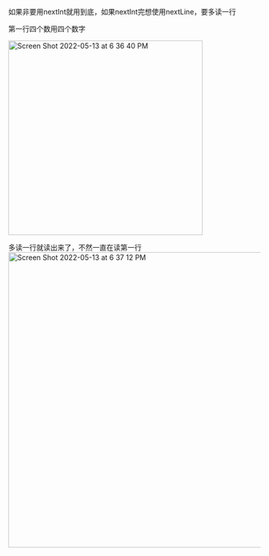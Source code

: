如果非要用nextInt就用到底，如果nextInt完想使用nextLine，要多读一行

第一行四个数用四个数字

<img width="388" alt="Screen Shot 2022-05-13 at 6 36 40 PM" src="https://user-images.githubusercontent.com/59748598/168406010-c91c3553-22bd-438a-b156-3f97772849e9.png">

多读一行就读出来了，不然一直在读第一行
<img width="589" alt="Screen Shot 2022-05-13 at 6 37 12 PM" src="https://user-images.githubusercontent.com/59748598/168406033-fe176432-67c2-4b33-8d16-63028b7fc3f0.png">
